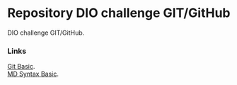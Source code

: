 # Repository DIO challenge GIT/GitHub
DIO challenge GIT/GitHub.  

### Links
[Git Basic](https://drive.google.com/file/d/1IZu0qohv1JOmxjEra1lknDiiStU68bl4/view).  
[MD Syntax Basic](https://www.markdownguide.org/basic-syntax/).  
